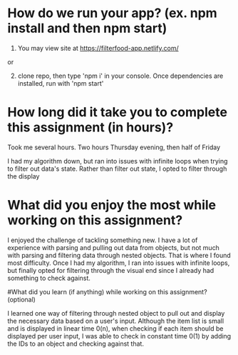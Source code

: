 # How do we run your app? (ex. npm install and then npm start)

1) You may view site at https://filterfood-app.netlify.com/

or

2) clone repo, then type 'npm i' in your console. Once dependencies are installed, run with 'npm start'




# How long did it take you to complete this assignment (in hours)?

Took me several hours. Two hours Thursday evening, then half of Friday

I had my algorithm down, but ran into issues with infinite loops when trying to filter out data's state.
Rather than filter out state, I opted to filter through the display


# What did you enjoy the most while working on this assignment?

I enjoyed the challenge of tackling something new.
I have a lot of experience with parsing and pulling out data from objects, but not much
with parsing and filtering data through nested objects.  That is where I found most difficulty.
Once I had my algorithm, I ran into issues with infinite loops, but finally opted for filtering through 
the visual end since I already had something to check against. 



#What did you learn (if anything) while working on this assignment? (optional)

I learned one way of filtering through nested object to pull out and display the necessary data 
based on a user's input.  Although the item list is small and is displayed in linear time 0(n), 
when checking if each item should be displayed per user input, I was able to check in constant time 0(1) by adding the IDs to an object and checking against that.
